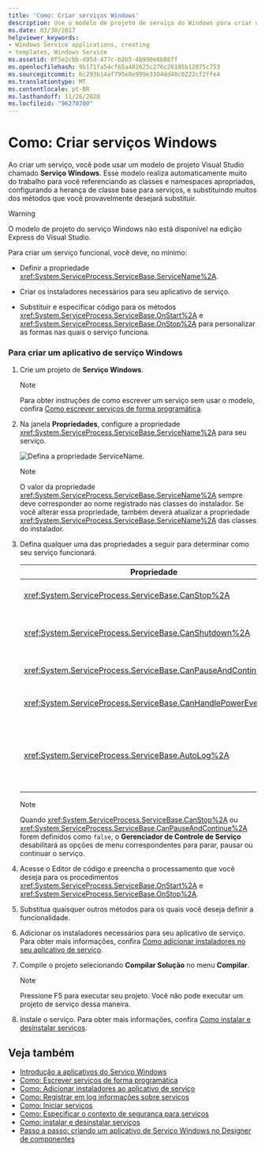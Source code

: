 ```yaml
---
title: 'Como: Criar serviços Windows'
description: Use o modelo de projeto de serviço do Windows para criar um serviço. Defina a propriedade ServiceName, crie instaladores e substitua os métodos OnStart e OnStop.
ms.date: 03/30/2017
helpviewer_keywords:
- Windows Service applications, creating
- templates, Windows Service
ms.assetid: 0f5e2cbb-d95d-477c-b2b5-4b990e6b86ff
ms.openlocfilehash: 9b171fa54cf65a482625c276c26185b12075c753
ms.sourcegitcommit: bc293b14af795e0e999e3304dd40c0222cf2ffe4
ms.translationtype: MT
ms.contentlocale: pt-BR
ms.lasthandoff: 11/26/2020
ms.locfileid: "96270700"
---
```

# <a name="how-to-create-windows-services"></a>Como: Criar serviços Windows

Ao criar um serviço, você pode usar um modelo de projeto Visual Studio chamado **Serviço Windows**. Esse modelo realiza automaticamente muito do trabalho para você referenciando as classes e namespaces apropriados, configurando a herança de classe base para serviços, e substituindo muitos dos métodos que você provavelmente desejará substituir.  
  
> [!WARNING]
> O modelo de projeto do serviço Windows não está disponível na edição Express do Visual Studio.  
  
 Para criar um serviço funcional, você deve, no mínimo:  
  
- Definir a propriedade <xref:System.ServiceProcess.ServiceBase.ServiceName%2A>.  
  
- Criar os instaladores necessários para seu aplicativo de serviço.  
  
- Substituir e especificar código para os métodos <xref:System.ServiceProcess.ServiceBase.OnStart%2A> e <xref:System.ServiceProcess.ServiceBase.OnStop%2A> para personalizar as formas nas quais o serviço funciona.  
  
### <a name="to-create-a-windows-service-application"></a>Para criar um aplicativo de serviço Windows  
  
1. Crie um projeto de **Serviço Windows**.  
  
    > [!NOTE]
    > Para obter instruções de como escrever um serviço sem usar o modelo, confira [Como escrever serviços de forma programática](how-to-write-services-programmatically.md).  
  
2. Na janela **Propriedades**, configure a propriedade <xref:System.ServiceProcess.ServiceBase.ServiceName%2A> para seu serviço.  
  
     ![Defina a propriedade ServiceName.](./media/windowsservice-servicename.PNG "WindowsService_ServiceName")  
  
    > [!NOTE]
    > O valor da propriedade <xref:System.ServiceProcess.ServiceBase.ServiceName%2A> sempre deve corresponder ao nome registrado nas classes do instalador. Se você alterar essa propriedade, também deverá atualizar a propriedade <xref:System.ServiceProcess.ServiceBase.ServiceName%2A> das classes do instalador.  
  
3. Defina qualquer uma das propriedades a seguir para determinar como seu serviço funcionará.  
  
    |Propriedade|Setting|  
    |--------------|-------------|  
    |<xref:System.ServiceProcess.ServiceBase.CanStop%2A>|`True` para indicar que o serviço aceitará solicitações para parar a execução; `false` para impedir que o serviço seja interrompido.|  
    |<xref:System.ServiceProcess.ServiceBase.CanShutdown%2A>|`True` para indicar que o serviço deseja receber uma notificação quando o computador no qual ele está for desligado, permitindo que a ele chamar o procedimento <xref:System.ServiceProcess.ServiceBase.OnShutdown%2A>.|  
    |<xref:System.ServiceProcess.ServiceBase.CanPauseAndContinue%2A>|`True` para indicar que o serviço aceitará solicitações para pausar ou continuar executando; `false` para impedir que o serviço seja pausado e retomado.|  
    |<xref:System.ServiceProcess.ServiceBase.CanHandlePowerEvent%2A>|`True` para indicar que o serviço pode manipular notificações de alterações de status de energia do computador; `false` para impedir que o serviço seja notificado sobre alterações.|  
    |<xref:System.ServiceProcess.ServiceBase.AutoLog%2A>|`True` para gravar entradas informativas no log de eventos do aplicativo quando seu serviço executa uma ação; `false` para desabilitar essa funcionalidade. Para obter mais informações, confira [Como registrar informações em log sobre serviços](how-to-log-information-about-services.md). **Observação:** por padrão, <xref:System.ServiceProcess.ServiceBase.AutoLog%2A> é definido como `true`.|  
  
    > [!NOTE]
    > Quando <xref:System.ServiceProcess.ServiceBase.CanStop%2A> ou <xref:System.ServiceProcess.ServiceBase.CanPauseAndContinue%2A> forem definidos como `false`, o **Gerenciador de Controle de Serviço** desabilitará as opções de menu correspondentes para parar, pausar ou continuar o serviço.  
  
4. Acesse o Editor de código e preencha o processamento que você deseja para os procedimentos <xref:System.ServiceProcess.ServiceBase.OnStart%2A> e <xref:System.ServiceProcess.ServiceBase.OnStop%2A>.  
  
5. Substitua quaisquer outros métodos para os quais você deseja definir a funcionalidade.  
  
6. Adicionar os instaladores necessários para seu aplicativo de serviço. Para obter mais informações, confira [Como adicionar instaladores no seu aplicativo de serviço](how-to-add-installers-to-your-service-application.md).  
  
7. Compile o projeto selecionando **Compilar Solução** no menu **Compilar**.  
  
    > [!NOTE]
    > Pressione F5 para executar seu projeto. Você não pode executar um projeto de serviço dessa maneira.  
  
8. Instale o serviço. Para obter mais informações, confira [Como instalar e desinstalar serviços](how-to-install-and-uninstall-services.md).  
  
## <a name="see-also"></a>Veja também

- [Introdução a aplicativos do Serviço Windows](introduction-to-windows-service-applications.md)
- [Como: Escrever serviços de forma programática](how-to-write-services-programmatically.md)
- [Como: Adicionar instaladores ao aplicativo de serviço](how-to-add-installers-to-your-service-application.md)
- [Como: Registrar em log informações sobre serviços](how-to-log-information-about-services.md)
- [Como: Iniciar serviços](how-to-start-services.md)
- [Como: Especificar o contexto de segurança para serviços](how-to-specify-the-security-context-for-services.md)
- [Como: instalar e desinstalar serviços](how-to-install-and-uninstall-services.md)
- [Passo a passo: criando um aplicativo de Serviço Windows no Designer de componentes](walkthrough-creating-a-windows-service-application-in-the-component-designer.md)
